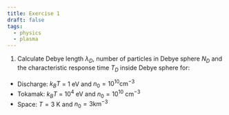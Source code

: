 ```yaml
---
title: Exercise 1
draft: false
tags:
  - physics
  - plasma
---
```

1. Calculate Debye length $\lambda_D$, number of particles in Debye sphere $N_D$ and the characteristic response time $T_D$ inside Debye sphere for:
- Discharge: $k_B T$ = $1\text{ eV}$ and $n_0 = 10^{10} \text{cm}^{-3}$
- Tokamak: $k_B T$ = $10^4 \text{ eV}$ and $n_0 = 10^{10} \text{ cm}^{-3}$
- Space: $T = 3 \text{ K}$ and $n_0 = 3 \text{km}^{-3}$

